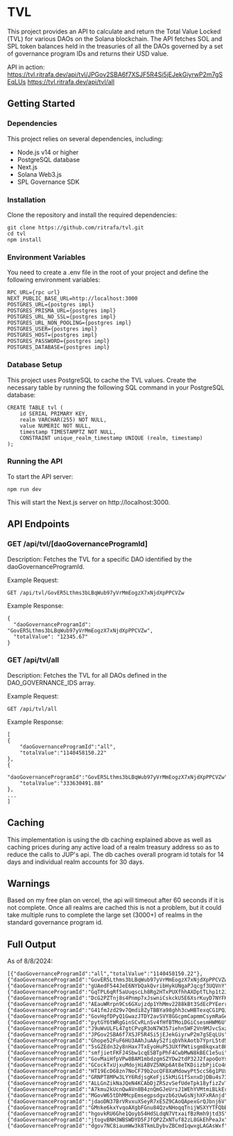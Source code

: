 # TVL

This project provides an API to calculate and return the Total Value Locked (TVL) for various DAOs on the Solana blockchain. The API fetches SOL and SPL token balances held in the treasuries of all the DAOs governed by a set of governance program IDs and returns their USD value.

API in action:
https://tvl.ritrafa.dev/api/tvl/JPGov2SBA6f7XSJF5R4Si5jEJekGiyrwP2m7gSEqLUs
https://tvl.ritrafa.dev/api/tvl/all

## Getting Started

### Dependencies

This project relies on several dependencies, including:

- Node.js v14 or higher
- PostgreSQL database
- Next.js
- Solana Web3.js
- SPL Governance SDK

### Installation

Clone the repository and install the required dependencies:

    git clone https://github.com/ritrafa/tvl.git
    cd tvl
    npm install

### Environment Variables

You need to create a .env file in the root of your project and define the following environment variables:

    RPC_URL={rpc url}
    NEXT_PUBLIC_BASE_URL=http://localhost:3000
    POSTGRES_URL={postgres impl}
    POSTGRES_PRISMA_URL={postgres impl}
    POSTGRES_URL_NO_SSL={postgres impl}
    POSTGRES_URL_NON_POOLING={postgres impl}
    POSTGRES_USER={postgres impl}
    POSTGRES_HOST={postgres impl}
    POSTGRES_PASSWORD={postgres impl}
    POSTGRES_DATABASE={postgres impl}

### Database Setup

This project uses PostgreSQL to cache the TVL values. Create the necessary table by running the following SQL command in your PostgreSQL database:

    CREATE TABLE tvl (
        id SERIAL PRIMARY KEY,
        realm VARCHAR(255) NOT NULL,
        value NUMERIC NOT NULL,
        timestamp TIMESTAMPTZ NOT NULL,
        CONSTRAINT unique_realm_timestamp UNIQUE (realm, timestamp)
    );

### Running the API

To start the API server:

    npm run dev

This will start the Next.js server on http://localhost:3000.

## API Endpoints

### GET /api/tvl/[daoGovernanceProgramId]

Description: Fetches the TVL for a specific DAO identified by the daoGovernanceProgramId.

Example Request:

    GET /api/tvl/GovER5Lthms3bLBqWub97yVrMmEogzX7xNjdXpPPCVZw

Example Response:

    {
      "daoGovernanceProgramId": "GovER5Lthms3bLBqWub97yVrMmEogzX7xNjdXpPPCVZw",
      "totalValue": "12345.67"
    }

### GET /api/tvl/all

Description: Fetches the TVL for all DAOs defined in the DAO_GOVERNANCE_IDS array.

Example Request:

    GET /api/tvl/all

Example Response:

    [
    {
        "daoGovernanceProgramId":"all",
        "totalValue":"1140458150.22"
    },
    {
        "daoGovernanceProgramId":"GovER5Lthms3bLBqWub97yVrMmEogzX7xNjdXpPPCVZw",
        "totalValue":"333630491.88"
    },
    ...
    ]

## Caching

This implementation is using the db caching explained above as well as caching prices during any active load of a realm treasury address so as to reduce the calls to JUP's api. The db caches overall program id totals for 14 days and individual realm accounts for 30 days.

## Warnings

Based on my free plan on vercel, the api will timeout after 60 seconds if it is not complete. Once all realms are cached this is not a problem, but it could take multiple runs to complete the large set (3000+) of realms in the standard governance program id.

## Full Output

As of 8/8/2024:

    [{"daoGovernanceProgramId":"all","totalValue":"1140458150.22"},{"daoGovernanceProgramId":"GovER5Lthms3bLBqWub97yVrMmEogzX7xNjdXpPPCVZw","totalValue":"333630491.88"},{"daoGovernanceProgramId":"gUAedF544JeE6NYbQakQvribHykUNgaPJqcgf3UQVnY","totalValue":"2548.61"},{"daoGovernanceProgramId":"GqTPL6qRf5aUuqscLh8Rg2HTxPUXfhhAXDptTLhp1t2J","totalValue":"32099957.43"},{"daoGovernanceProgramId":"DcG2PZTnj8s4Pnmp7xJswniCskckU5E6XsrKuyD7NYFK","totalValue":"43.94"},{"daoGovernanceProgramId":"AEauWRrpn9Cs6GXujzdp1YhMmv2288kBt3SdEcPYEerr","totalValue":"48879959.25"},{"daoGovernanceProgramId":"G41fmJzd29v7Qmdi8ZyTBBYa98ghh3cwHBTexqCG1PQJ","totalValue":"156.04"},{"daoGovernanceProgramId":"GovHgfDPyQ1GwazJTDY2avSVY8GGcpmCapmmCsymRaGe","totalValue":"764005.31"},{"daoGovernanceProgramId":"pytGY6tWRgGinSCvRLnSv4fHfBTMoiDGiCsesmHWM6U","totalValue":"2654.48"},{"daoGovernanceProgramId":"J9uWvULFL47gtCPvgR3oN7W357iehn5WF2Vn9MJvcSxz","totalValue":"0.00"},{"daoGovernanceProgramId":"JPGov2SBA6f7XSJF5R4Si5jEJekGiyrwP2m7gSEqLUs","totalValue":"1075887.67"},{"daoGovernanceProgramId":"Ghope52FuF6HU3AAhJuAAyS2fiqbVhkAotb7YprL5tdS","totalValue":"32636.56"},{"daoGovernanceProgramId":"5sGZEdn32y8nHax7TxEyoHuPS3UXfPWtisgm8kqxat8H","totalValue":"0.00"},{"daoGovernanceProgramId":"smfjietFKFJ4Sbw1cqESBTpPhF4CwbMwN8kBEC1e5ui","totalValue":"0.00"},{"daoGovernanceProgramId":"GovMaiHfpVPw8BAM1mbdzgmSZYDw2tdP32J2fapoQoYs","totalValue":"68640568.74"},{"daoGovernanceProgramId":"GCockTxUjxuMdojHiABVZ5NKp6At8eTKDiizbPjiCo4m","totalValue":"39.87"},{"daoGovernanceProgramId":"HT19EcD68zn7NoCF79b2ucQF8XaMdowyPt5ccS6g1PUx","totalValue":"495.39"},{"daoGovernanceProgramId":"GRNPT8MPw3LYY6RdjsgKeFji5kMiG1fSxnxDjDBu4s73","totalValue":"0.00"},{"daoGovernanceProgramId":"ALLGnZikNaJQeN4KCAbDjZRSzvSefUdeTpk18yfizZvT","totalValue":"0.00"},{"daoGovernanceProgramId":"A7kmu2kUcnQwAVn8B4znQmGJeUrsJ1WEhYVMtmiBLkEr","totalValue":"13.48"},{"daoGovernanceProgramId":"MGovW65tDhMMcpEmsegpsdgvzb6zUwGsNjhXFxRAnjd","totalValue":"619.45"},{"daoGovernanceProgramId":"jdaoDN37BrVRvxuXSeyR7xE5Z9CAoQApexGrQJbnj6V","totalValue":"11793.02"},{"daoGovernanceProgramId":"GMnke6kxYvqoAXgbFGnu84QzvNHoqqTnijWSXYYTFQbB","totalValue":"130664.99"},{"daoGovernanceProgramId":"hgovkRU6Ghe1Qoyb54HdSLdqN7VtxaifBzRmh9jtd3S","totalValue":"553.60"},{"daoGovernanceProgramId":"jtogvBNH3WBSWDYD5FJfQP2ZxNTuf82zL8GkEhPeaJx","totalValue":"655185057.51"},{"daoGovernanceProgramId":"dgov7NC8iaumWw3k8TkmLDybvZBCmd1qwxgLAGAsWxf","totalValue":"3.00"}]
